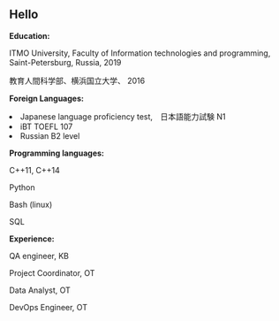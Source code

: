 ## Hello

<!--
**anuushka/anuushka** is a ✨ _special_ ✨ repository because its `README.md` (this file) appears on your GitHub profile.
-->


**Education:**

ITMO University, Faculty of Information technologies and programming, Saint-Petersburg, Russia, 2019

教育人間科学部、横浜国立大学、 2016

**Foreign Languages:**

<li>Japanese language proficiency test,　日本語能力試験 N1</li>

<li>iBT TOEFL 107</li>

<li>Russian B2 level</li>

**Programming languages:**

C++11, C++14

Python 

Bash (linux)

SQL

**Experience:**

QA engineer, KB

Project Coordinator, OT 

Data Analyst, OT 

DevOps Engineer, OT 
